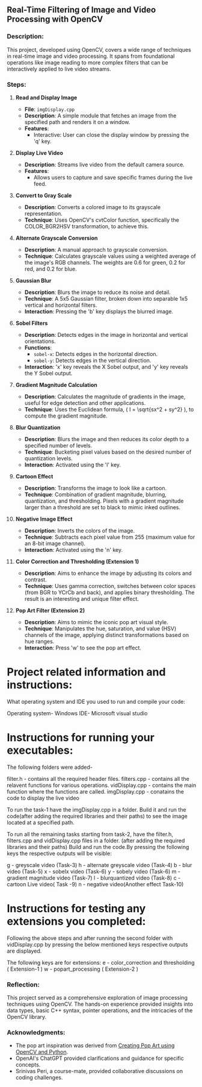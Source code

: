 ## **Real-Time Filtering of Image and Video Processing with OpenCV**

### **Description:**
This project, developed using OpenCV, covers a wide range of techniques in real-time image and video processing. It spans from foundational operations like image reading to more complex filters that can be interactively applied to live video streams.

### **Steps:**

1. **Read and Display Image**
   - **File**: `imgDisplay.cpp`
   - **Description**: A simple module that fetches an image from the specified path and renders it on a window.
   - **Features**: 
     - Interactive: User can close the display window by pressing the 'q' key.

2. **Display Live Video**
   - **Description**: Streams live video from the default camera source.
   - **Features**: 
     - Allows users to capture and save specific frames during the live feed.

3. **Convert to Gray Scale**
   - **Description**: Converts a colored image to its grayscale representation.
   - **Technique**: Uses OpenCV's cvtColor function, specifically the COLOR_BGR2HSV transformation, to achieve this.

4. **Alternate Grayscale Conversion**
   - **Description**: A manual approach to grayscale conversion.
   - **Technique**: Calculates grayscale values using a weighted average of the image's RGB channels. The weights are 0.6 for green, 0.2 for red, and 0.2 for blue.

5. **Gaussian Blur**
   - **Description**: Blurs the image to reduce its noise and detail.
   - **Technique**: A 5x5 Gaussian filter, broken down into separable 1x5 vertical and horizontal filters.
   - **Interaction**: Pressing the 'b' key displays the blurred image.

6. **Sobel Filters**
   - **Description**: Detects edges in the image in horizontal and vertical orientations.
   - **Functions**: 
     - `sobel-x`: Detects edges in the horizontal direction.
     - `sobel-y`: Detects edges in the vertical direction.
   - **Interaction**: 'x' key reveals the X Sobel output, and 'y' key reveals the Y Sobel output.

7. **Gradient Magnitude Calculation**
   - **Description**: Calculates the magnitude of gradients in the image, useful for edge detection and other applications.
   - **Technique**: Uses the Euclidean formula, \( I = \sqrt{sx^2 + sy^2} \), to compute the gradient magnitude.

8. **Blur Quantization**
   - **Description**: Blurs the image and then reduces its color depth to a specified number of levels.
   - **Technique**: Bucketing pixel values based on the desired number of quantization levels.
   - **Interaction**: Activated using the 'l' key.

9. **Cartoon Effect**
   - **Description**: Transforms the image to look like a cartoon.
   - **Technique**: Combination of gradient magnitude, blurring, quantization, and thresholding. Pixels with a gradient magnitude larger than a threshold are set to black to mimic inked outlines.
   
10. **Negative Image Effect**
    - **Description**: Inverts the colors of the image.
    - **Technique**: Subtracts each pixel value from 255 (maximum value for an 8-bit image channel).
    - **Interaction**: Activated using the 'n' key.

11. **Color Correction and Thresholding (Extension 1)**
    - **Description**: Aims to enhance the image by adjusting its colors and contrast.
    - **Technique**: Uses gamma correction, switches between color spaces (from BGR to YCrCb and back), and applies binary thresholding. The result is an interesting and unique filter effect.

12. **Pop Art Filter (Extension 2)**
    - **Description**: Aims to mimic the iconic pop art visual style.
    - **Technique**: Manipulates the hue, saturation, and value (HSV) channels of the image, applying distinct transformations based on hue ranges.
    - **Interaction**: Press 'w' to see the pop art effect.

# Project related information and instructions:

What operating system and IDE you used to run and compile your code:

Operating system- Windows
IDE- Microsoft visual studio

# Instructions for running your executables:

The following folders were added-

filter.h - contains all the required header files.
filters.cpp - contains all the relavent functions for various operations.
vidDisplay.cpp - contains the main function where the functions are called.
imgDisplay.cpp - conatains the code to display the live video 

To run the task-1 have the imgDisplay.cpp in a folder. Build it and run the code(after adding the required libraries and their paths) to see the image located at a specified path.

To run all the remaining tasks starting from task-2, have the filter.h, filters.cpp and vidDisplay.cpp files in a folder. 
(after adding the required libraries and their paths) Build and run the code.By pressing the following keys the respective outputs will be visible:

g - greyscale video (Task-3)
h - alternate greyscale video (Task-4)
b - blur video (Task-5)
x - sobelx video (Task-6)
y - sobely video (Task-6)
m - gradient magnitude video (Task-7)
l - blurquantized video (Task-8)
c - cartoon Live video( Task -9)
n - negative video(Another effect Task-10)


# Instructions for testing any extensions you completed:

Following the above steps and after running the second folder with vidDisplay.cpp by pressing the below mentioned keys 
respective outputs are displayed.

The following keys are for extensions:
e - color_correction and thresholding ( Extension-1 ) 
w - popart_processing ( Extension-2 )

### **Reflection:**
This project served as a comprehensive exploration of image processing techniques using OpenCV. The hands-on experience provided insights into data types, basic C++ syntax, pointer operations, and the intricacies of the OpenCV library.

### **Acknowledgments:**
- The pop art inspiration was derived from [Creating Pop Art using OpenCV and Python](https://www.analytics-link.com/post/2019/07/11/creating-pop-art-using-opencv-and-python).
- OpenAI's ChatGPT provided clarifications and guidance for specific concepts.
- Srinivas Peri, a course-mate, provided collaborative discussions on coding challenges.
